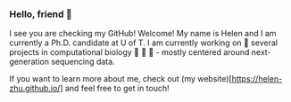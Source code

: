 ### Hello, friend 👋

I see you are checking my GitHub! Welcome! My name is Helen and I am currently a Ph.D. candidate at U of T. I am currently working on 🌱 several projects in computational biology 🧬 🧬 🧬  - mostly centered around next-generation sequencing data.

If you want to learn more about me, check out (my website)[https://helen-zhu.github.io/] and feel free to get in touch!
